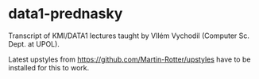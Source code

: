 data1-prednasky
===============

Transcript of KMI/DATA1 lectures taught by VIlém Vychodil (Computer Sc. Dept. at UPOL).

Latest upstyles from https://github.com/Martin-Rotter/upstyles have to be installed for this to work.
